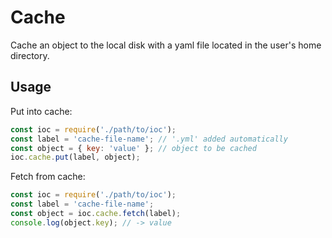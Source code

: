 
# Cache

Cache an object to the local disk with a yaml file located in the user's home directory.

## Usage

Put into cache:

```javascript
const ioc = require('./path/to/ioc');
const label = 'cache-file-name'; // '.yml' added automatically
const object = { key: 'value' }; // object to be cached
ioc.cache.put(label, object);
```

Fetch from cache:

```javascript
const ioc = require('./path/to/ioc');
const label = 'cache-file-name';
const object = ioc.cache.fetch(label);
console.log(object.key); // -> value
```
